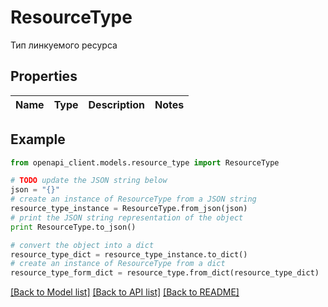 # ResourceType

Тип линкуемого ресурса

## Properties
Name | Type | Description | Notes
------------ | ------------- | ------------- | -------------

## Example

```python
from openapi_client.models.resource_type import ResourceType

# TODO update the JSON string below
json = "{}"
# create an instance of ResourceType from a JSON string
resource_type_instance = ResourceType.from_json(json)
# print the JSON string representation of the object
print ResourceType.to_json()

# convert the object into a dict
resource_type_dict = resource_type_instance.to_dict()
# create an instance of ResourceType from a dict
resource_type_form_dict = resource_type.from_dict(resource_type_dict)
```
[[Back to Model list]](../README.md#documentation-for-models) [[Back to API list]](../README.md#documentation-for-api-endpoints) [[Back to README]](../README.md)


